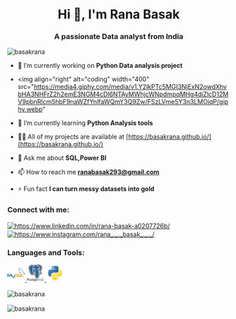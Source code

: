 <h1 align="center">Hi 👋, I'm Rana Basak</h1>
<h3 align="center">A passionate Data analyst from India</h3>

<p align="left"> <img src="https://komarev.com/ghpvc/?username=basakrana&label=Profile%20views&color=0e75b6&style=flat" alt="basakrana" /> </p>

- 🔭 I’m currently working on **Python Data analysis project**

- <img align="right" alt="coding" width="400" src="https://media4.giphy.com/media/v1.Y2lkPTc5MGI3NjExN2owdXhvbHA3NHFrZ2h2emE3NGM4cDl6NTAyMWhjcWNpdmpqMHg4diZlcD12MV9pbnRlcm5hbF9naWZfYnlfaWQmY3Q9Zw/FSzLVme5Y3n3LMOiqP/giphy.webp"

- 🌱 I’m currently learning **Python Analysis tools**

- 👨‍💻 All of my projects are available at [https://basakrana.github.io/](https://basakrana.github.io/)

- 💬 Ask me about **SQL,Power BI**

- 📫 How to reach me **ranabasak293@gmail.com**

- ⚡ Fun fact **I can turn messy datasets into gold**

<h3 align="left">Connect with me:</h3>
<p align="left">
<a href="https://linkedin.com/in/https://www.linkedin.com/in/rana-basak-a0207726b/" target="blank"><img align="center" src="https://raw.githubusercontent.com/rahuldkjain/github-profile-readme-generator/master/src/images/icons/Social/linked-in-alt.svg" alt="https://www.linkedin.com/in/rana-basak-a0207726b/" height="30" width="40" /></a>
<a href="https://instagram.com/https://www.instagram.com/rana_._._basak_._._/" target="blank"><img align="center" src="https://raw.githubusercontent.com/rahuldkjain/github-profile-readme-generator/master/src/images/icons/Social/instagram.svg" alt="https://www.instagram.com/rana_._._basak_._._/" height="30" width="40" /></a>
</p>

<h3 align="left">Languages and Tools:</h3>
<p align="left"> <a href="https://www.mysql.com/" target="_blank" rel="noreferrer"> <img src="https://raw.githubusercontent.com/devicons/devicon/master/icons/mysql/mysql-original-wordmark.svg" alt="mysql" width="40" height="40"/> </a> <a href="https://www.postgresql.org" target="_blank" rel="noreferrer"> <img src="https://raw.githubusercontent.com/devicons/devicon/master/icons/postgresql/postgresql-original-wordmark.svg" alt="postgresql" width="40" height="40"/> </a> <a href="https://www.python.org" target="_blank" rel="noreferrer"> <img src="https://raw.githubusercontent.com/devicons/devicon/master/icons/python/python-original.svg" alt="python" width="40" height="40"/> </a> </p>

<p><img align="center" src="https://github-readme-stats.vercel.app/api/top-langs?username=basakrana&show_icons=true&locale=en&layout=compact" alt="basakrana" /></p>

<p><img align="center" src="https://github-readme-streak-stats.herokuapp.com/?user=basakrana&" alt="basakrana" /></p>

